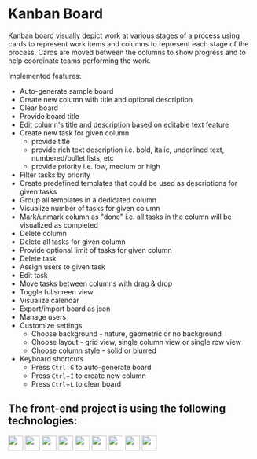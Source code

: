 # Kanban Board

Kanban board visually depict work at various stages of a process using cards to represent work items and columns to represent each stage of the process. Cards are moved between the columns to show progress and to help coordinate teams performing the work.

Implemented features: 

* Auto-generate sample board
* Create new column with title and optional description
* Clear board
* Provide board title
* Edit column's title and description based on editable text feature
* Create new task for given column
  - provide title
  - provide rich text description i.e. bold, italic, underlined text, numbered/bullet lists, etc
  - provide priority i.e. low, medium or high
* Filter tasks by priority
* Create predefined templates that could be used as descriptions for given tasks
* Group all templates in a dedicated column
* Visualize number of tasks for given column
* Mark/unmark column as "done" i.e. all tasks in the column will be visualized as completed
* Delete column
* Delete all tasks for given column
* Provide optional limit of tasks for given column
* Delete task
* Assign users to given task
* Edit task
* Move tasks between columns with drag & drop
* Toggle fullscreen view
* Visualize calendar
* Export/import board as json
* Manage users
* Customize settings
  - Choose background - nature, geometric or no background
  - Choose layout - grid view, single column view or single row view
  - Choose column style - solid or blurred
* Keyboard shortcuts
  - Press ```Ctrl```+```G``` to auto-generate board
  - Press ```Ctrl```+```I``` to create new column
  - Press ```Ctrl```+```L``` to clear board


## The front-end project is using the following technologies:

<img src="https://img.shields.io/badge/create--react--app-%23563D7C.svg?style=flat&logo=create-react-app&color=white" height="30"> <img src="https://img.shields.io/badge/React.JS-%23563D7C.svg?style=flat&logo=react&color=white" height="30"> <img src="https://img.shields.io/badge/react--bootstrap-blue.svg?style=flat&logo=react&color=white&logoColor=blue" height="30"> <img src="https://img.shields.io/badge/Bootstrap-%23563D7C.svg?style=flat&logo=bootstrap&color=white&logoColor=purple" height="30"> <img src="https://img.shields.io/badge/bootstrap--icons-%23563D7C.svg?style=flat&logo=bootstrap&color=white&logoColor=purple" height="30"> <img src="https://img.shields.io/badge/dnd--kit/core-%23563D7C.svg?style=flat&color=white" height="30"> <img src="https://img.shields.io/badge/html--react--parser-%23563D7C.svg?style=flat&color=white" height="30"> <img src="https://img.shields.io/badge/react--calendar-%23563D7C.svg?style=flat&color=white" height="30"> <img src="https://img.shields.io/badge/react--simple--wysiwyg-%23563D7C.svg?style=flat&color=white" height="30">
